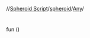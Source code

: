 //[Spheroid Script](../../index.md)/[spheroid](../index.md)/[Any](index.md)/[<init>](-init-.md)



# <init>  
 
fun [<init>](-init-.md)()  



